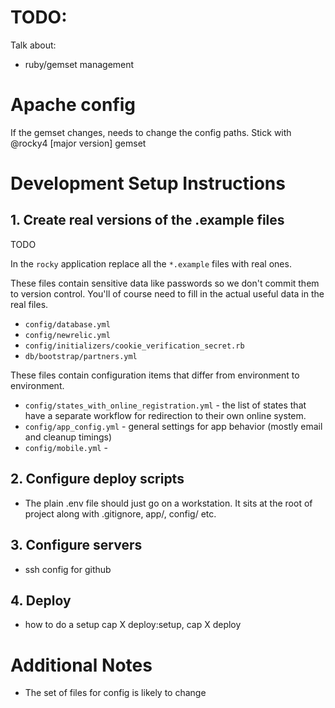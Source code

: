 # TODO:
Talk about:
* ruby/gemset management


# Apache config

If the gemset changes, needs to change the config paths. Stick with @rocky4 [major version] gemset


# Development Setup Instructions

## 1. Create real versions of the .example files
TODO

In the `rocky` application replace all the `*.example` files with real ones.  

These files contain sensitive data like passwords so we don't commit them to version control.  You'll of course need to fill in the actual useful data in the real files.

  * `config/database.yml`
  * `config/newrelic.yml`
  * `config/initializers/cookie_verification_secret.rb`
  * `db/bootstrap/partners.yml`
  
These files contain configuration items that differ from environment to environment.

  * `config/states_with_online_registration.yml` - the list of states that have a separate workflow for redirection to their own online system.
  * `config/app_config.yml` - general settings for app behavior (mostly email and cleanup timings)
  * `config/mobile.yml` - 



## 2. Configure deploy scripts

* The plain .env file should just go on a workstation. It sits at the
root of project  along with .gitignore, app/, config/ etc.

## 3. Configure servers

* ssh config for github



## 4. Deploy

* how to do a setup cap X deploy:setup, cap X deploy



# Additional Notes

* The set of files for config is likely to change